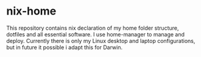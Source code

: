 # nix-home
This repository contains nix declaration of my home folder structure, dotfiles and all essential software.
I use home-manager to manage and deploy. Currently there is only my Linux desktop and laptop configurations,
but in future it possible i adapt this for Darwin.
